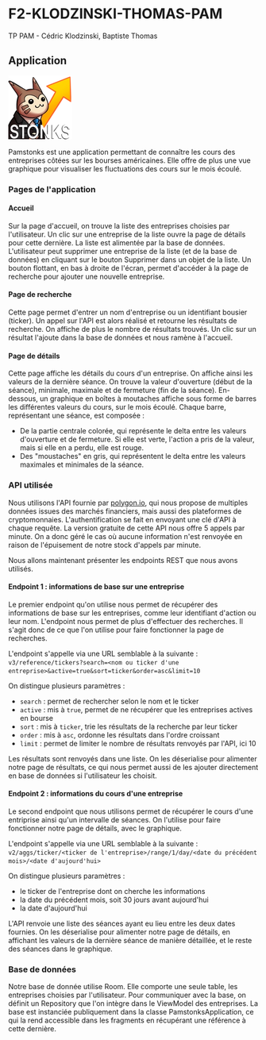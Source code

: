 # F2-KLODZINSKI-THOMAS-PAM

TP PAM - Cédric Klodzinski, Baptiste Thomas

## Application

![Logo](https://github.com/cedric4096/F2-KLODZINSKI-THOMAS-PAM/blob/2343bbeb77f2e695d0eb631db04b22c422e4ab86/app/src/main/res/drawable/app_icon.webp)

Pamstonks est une application permettant de connaître les cours des entreprises côtées sur les bourses américaines. Elle offre de plus une vue graphique pour visualiser les fluctuations des cours sur le mois écoulé.

### Pages de l'application

#### Accueil

Sur la page d'accueil, on trouve la liste des entreprises choisies par l'utilisateur. Un clic sur une entreprise de la liste ouvre la page de détails pour cette dernière. La liste est alimentée par la base de données. L'utilisateur peut supprimer une entreprise de la liste (et de la base de données) en cliquant sur le bouton Supprimer dans un objet de la liste. Un bouton flottant, en bas à droite de l'écran, permet d'accéder à la page de recherche pour ajouter une nouvelle entreprise.

#### Page de recherche

Cette page permet d'entrer un nom d'entreprise ou un identifiant bousier (ticker). Un appel sur l'API est alors réalisé et retourne les résultats de recherche. On affiche de plus le nombre de résultats trouvés. Un clic sur un résultat l'ajoute dans la base de données et nous ramène à l'accueil.

#### Page de détails

Cette page affiche les détails du cours d'un entreprise. On affiche ainsi les valeurs de la dernière séance. On trouve la valeur d'ouverture (début de la séance), minimale, maximale et de fermeture (fin de la séance). En-dessous, un graphique en boîtes à moutaches affiche sous forme de barres les différentes valeurs du cours, sur le mois écoulé. Chaque barre, représentant une séance, est composée :

- De la partie centrale colorée, qui représente le delta entre les valeurs d'ouverture et de fermeture. Si elle est verte, l'action a pris de la valeur, mais si elle en a perdu, elle est rouge.
- Des "moustaches" en gris, qui représentent le delta entre les valeurs maximales et minimales de la séance.

### API utilisée

Nous utilisons l'API fournie par [polygon.io](https://polygon.io/), qui nous propose de multiples données issues des marchés financiers, mais aussi des plateformes de cryptomonnaies. L'authentification se fait en envoyant une clé d'API à chaque requête. La version gratuite de cette API nous offre 5 appels par minute. On a donc géré le cas où aucune information n'est renvoyée en raison de l'épuisement de notre stock d'appels par minute.

Nous allons maintenant présenter les endpoints REST que nous avons utilisés.

#### Endpoint 1 : informations de base sur une entreprise

Le premier endpoint qu'on utilise nous permet de récupérer des informations de base sur les entreprises, comme leur identifiant d'action ou leur nom. L'endpoint nous permet de plus d'effectuer des recherches. Il s'agit donc de ce que l'on utilise pour faire fonctionner la page de recherches.

L'endpoint s'appelle via une URL semblable à la suivante : `v3/reference/tickers?search=<nom ou ticker d'une entreprise>&active=true&sort=ticker&order=asc&limit=10`

On distingue plusieurs paramètres :
- `search` : permet de rechercher selon le nom et le ticker
- `active` : mis à `true`, permet de ne récupérer que les entreprises actives en bourse
- `sort` : mis à `ticker`, trie les résultats de la recherche par leur ticker
- `order` : mis à `asc`, ordonne les résultats dans l'ordre croissant
- `limit` : permet de limiter le nombre de résultats renvoyés par l'API, ici 10

Les résultats sont renvoyés dans une liste. On les déserialise pour alimenter notre page de résultats, ce qui nous permet aussi de les ajouter directement en base de données si l'utilisateur les choisit.

#### Endpoint 2 : informations du cours d'une entreprise

Le second endpoint que nous utilisons permet de récupérer le cours d'une entriprise ainsi qu'un intervalle de séances. On l'utilise pour faire fonctionner notre page de détails, avec le graphique.

L'endpoint s'appelle via une URL semblable à la suivante : `v2/aggs/ticker/<ticker de l'entreprise>/range/1/day/<date du précédent mois>/<date d'aujourd'hui>`

On distingue plusieurs paramètres :
- le ticker de l'entreprise dont on cherche les informations
- la date du précédent mois, soit 30 jours avant aujourd'hui
- la date d'aujourd'hui

L'API renvoie une liste des séances ayant eu lieu entre les deux dates fournies. On les déserialise pour alimenter notre page de détails, en affichant les valeurs de la dernière séance de manière détaillée, et le reste des séances dans le graphique.

### Base de données

Notre base de donnée utilise Room. Elle comporte une seule table, les entreprises choisies par l'utilisateur. Pour communiquer avec la base, on définit un Repository que l'on intègre dans le ViewModel des entreprises. La base est instanciée publiquement dans la classe PamstonksApplication, ce qui la rend accessible dans les fragments en récupérant une référence à cette dernière.
